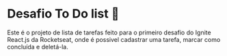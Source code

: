# Desafio To Do list 🚀 

Este é o projeto de lista de tarefas feito para o primeiro desafio do Ignite React.js da Rocketseat, onde é possivel cadastrar uma tarefa, marcar como concluída e deletá-la. 

